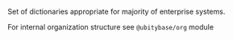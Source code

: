 Set of dictionaries appropriate for majority of enterprise systems.

For internal organization structure see `@ubitybase/org` module


